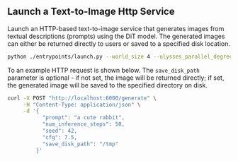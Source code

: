 ## Launch a Text-to-Image Http Service

Launch an HTTP-based text-to-image service that generates images from textual descriptions (prompts) using the DiT model. The generated images can either be returned directly to users or saved to a specified disk location.

```bash
python ./entrypoints/launch.py --world_size 4 --ulysses_parallel_degree 2 --pipefusion_parallel_degree 2 --model_path /your_model_path
```


To an example HTTP request is shown below. The `save_disk_path` parameter is optional - if not set, the image will be returned directly; if set, the generated image will be saved to the specified directory on disk.

```bash
curl -X POST "http://localhost:6000/generate" \
     -H "Content-Type: application/json" \
     -d '{
           "prompt": "a cute rabbit",
           "num_inference_steps": 50,
           "seed": 42,
           "cfg": 7.5, 
           "save_disk_path": "/tmp"
         }'
```

